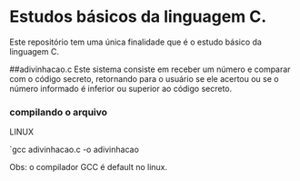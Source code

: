 # Estudos básicos da linguagem C.

Este repositório tem uma única finalidade que é o estudo básico da linguagem C.

##adivinhacao.c
Este sistema consiste em receber um número e comparar com o código secreto, retornando para o usuário se ele acertou ou se o número informado é inferior ou superior ao código secreto.

### compilando o arquivo

LINUX
    
`gcc adivinhacao.c -o adivinhacao

Obs: o compilador GCC é default no linux.